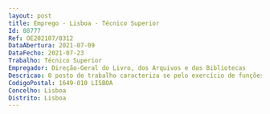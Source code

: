```yaml
--- 
layout: post
title: Emprego - Lisboa - Técnico Superior
Id: 88777
Ref: OE202107/0312
DataAbertura: 2021-07-09
DataFecho: 2021-07-23
Trabalho: Técnico Superior
Empregador: Direção-Geral do Livro, dos Arquivos e das Bibliotecas
Descricao: 0 posto de trabalho caracteriza se pelo exercício de funções na carreira geral de técnico superior, tal como se encontram genericamente descritas no mapa anexo a Lei n.° 35 2014, de 20 de junho e referido no n.° 2 do artigo 88.° do referido diploma legal, e pelo desenvolvimento de atividades inerentes a Direção de Serviços de Bibliotecas, unidade orgânica para o qual é aberto o presente procedimento, designadamente a) executar programas em vários domínios da área das bibliotecas públicas projetos, serviços e financiamentos b) acompanhar e orientar o trabalho desenvolvido por bibliotecas públicas C) recolher e tratar dados estatísticos sobre bibliotecas públicas d) executar programas nos domínios da promoção das literacias.
CodigoPostal: 1649-010 LISBOA
Concelho: Lisboa
Distrito: Lisboa
--- 
```

